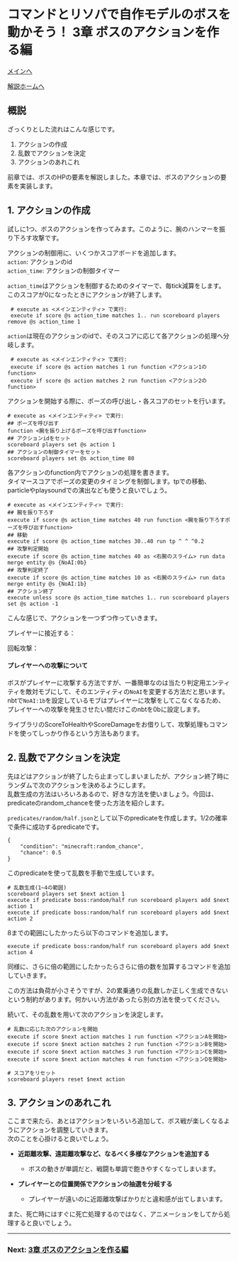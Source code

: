 # コマンドとリソパで自作モデルのボスを動かそう！  3章 ボスのアクションを作る編

[メインへ](https://github.com/Keeema-1/CustomModelEntity)

[解説ホームへ](https://github.com/Keeema-1/CustomModelEntity/blob/main/lectures/home.md)

## 概説

ざっくりとした流れはこんな感じです。

1. アクションの作成
2. 乱数でアクションを決定
3. アクションのあれこれ

前章では、ボスのHPの要素を解説しました。本章では、ボスのアクションの要素を実装します。

## 1. アクションの作成

試しに1つ、ボスのアクションを作ってみます。このように、腕のハンマーを振り下ろす攻撃です。

アクションの制御用に、いくつかスコアボードを追加します。  
`action`: アクションのid  
`action_time`: アクションの制御タイマー  

`action_time`はアクションを制御するためのタイマーで、毎tick減算をします。このスコアが0になったときにアクションが終了します。

     # execute as <メインエンティティ> で実行:
     execute if score @s action_time matches 1.. run scoreboard players remove @s action_time 1

`action`は現在のアクションのidで、そのスコアに応じて各アクションの処理へ分岐します。

     # execute as <メインエンティティ> で実行:
     execute if score @s action matches 1 run function <アクション1のfunction>
     execute if score @s action matches 2 run function <アクション2のfunction>

アクションを開始する際に、ポーズの呼び出し・各スコアのセットを行います。

    # execute as <メインエンティティ> で実行:
    ## ポーズを呼び出す
    function <腕を振り上げるポーズを呼び出すfunction>
    ## アクションidをセット
    scoreboard players set @s action 1
    ## アクションの制御タイマーをセット
    scoreboard players set @s action_time 80

各アクションのfunction内でアクションの処理を書きます。  
タイマースコアでポーズの変更のタイミングを制御します。tpでの移動、particleやplaysoundでの演出なども使うと良いでしょう。

    # execute as <メインエンティティ> で実行:
    ## 腕を振り下ろす
    execute if score @s action_time matches 40 run function <腕を振り下ろすポーズを呼び出すfunction>
    ## 移動
    execute if score @s action_time matches 30..40 run tp ^ ^ ^0.2
    ## 攻撃判定開始
    execute if score @s action_time matches 40 as <右腕のスライム> run data merge entity @s {NoAI:0b}
    ## 攻撃判定終了
    execute if score @s action_time matches 10 as <右腕のスライム> run data merge entity @s {NoAI:1b}
    ## アクション終了
    execute unless score @s action_time matches 1.. run scoreboard players set @s action -1

こんな感じで、アクションを一つずつ作っていきます。

プレイヤーに接近する：

回転攻撃：


#### プレイヤーへの攻撃について

ボスがプレイヤーに攻撃する方法ですが、一番簡単なのは当たり判定用エンティティを敵対モブにして、そのエンティティの`NoAI`を変更する方法だと思います。  
nbtで`NoAI:1b`を設定しているモブはプレイヤーに攻撃をしてこなくなるため、プレイヤーへの攻撃を発生させたい間だけこのnbtを0bに設定します。  

ライブラリのScoreToHealthやScoreDamageをお借りして、攻撃処理もコマンドを使ってしっかり作るという方法もあります。  

## 2. 乱数でアクションを決定

先ほどはアクションが終了したら止まってしまいましたが、アクション終了時にランダムで次のアクションを決めるようにします。  
乱数生成の方法はいろいろあるので、好きな方法を使いましょう。今回は、predicateのrandom_chanceを使った方法を紹介します。

`predicates/random/half.json`として以下のpredicateを作成します。1/2の確率で条件に成功するpredicateです。

    {
        "condition": "minecraft:random_chance",
        "chance": 0.5
    }

このpredicateを使って乱数を手動で生成しています。

    # 乱数生成(1~4の範囲)
    scoreboard players set $next action 1        
    execute if predicate boss:random/half run scoreboard players add $next action 1
    execute if predicate boss:random/half run scoreboard players add $next action 2

8までの範囲にしたかったら以下のコマンドを追加します。

    execute if predicate boss:random/half run scoreboard players add $next action 4

同様に、さらに倍の範囲にしたかったらさらに倍の数を加算するコマンドを追加していきます。

この方法は負荷が小さそうですが、2の累乗通りの乱数しか正しく生成できないという制約があります。何かいい方法があったら別の方法を使ってください。

続いて、その乱数を用いて次のアクションを決定します。
        
    # 乱数に応じた次のアクションを開始
    execute if score $next action matches 1 run function <アクションAを開始>
    execute if score $next action matches 2 run function <アクションBを開始>
    execute if score $next action matches 3 run function <アクションCを開始>
    execute if score $next action matches 4 run function <アクションDを開始>
    
    # スコアをリセット
    scoreboard players reset $next action


## 3. アクションのあれこれ

ここまで来たら、あとはアクションをいろいろ追加して、ボス戦が楽しくなるようにアクションを調整していきます。  
次のことを心掛けると良いでしょう。

 - **近距離攻撃、遠距離攻撃など、なるべく多様なアクションを追加する**
     - ボスの動きが単調だと、戦闘も単調で飽きやすくなってしまいます。

 - **プレイヤーとの位置関係でアクションの抽選を分岐する**
     - プレイヤーが遠いのに近距離攻撃ばかりだと違和感が出てしまいます。

また、死亡時にはすぐに死亡処理するのではなく、アニメーションをしてから処理すると良いでしょう。

___
### Next: [3章 ボスのアクションを作る編](https://github.com/Keeema-1/CustomModelEntity/blob/main/lectures/lec3.md)


